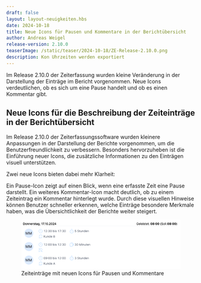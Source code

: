 ```yaml
---
draft: false
layout: layout-neuigkeiten.hbs
date: 2024-10-18
title: Neue Icons für Pausen und Kommentare in der Berichtübersicht
author: Andreas Weigel
release-version: 2.10.0
teaserImage: /static/teaser/2024-10-18/ZE-Release-2.10.0.png
description: Kon Uhrzeiten werden exportiert
---
```


Im Release 2.10.0 der Zeiterfassung wurden kleine Veränderung in der Darstellung der Einträge im Bericht vorgenommen.
Neue Icons verdeutlichen, ob es sich um eine Pause handelt und ob es einen Kommentar gibt.

<!-- more -->

## Neue Icons für die Beschreibung der Zeiteinträge in der Berichtübersicht

Im Release 2.10.0 der Zeiterfassungssoftware wurden kleinere Anpassungen in der Darstellung der Berichte vorgenommen,
um die Benutzerfreundlichkeit zu verbessern. Besonders hervorzuheben ist die Einführung neuer Icons, die zusätzliche Informationen zu den Einträgen visuell unterstützen.

Zwei neue Icons bieten dabei mehr Klarheit:

Ein Pause-Icon zeigt auf einen Blick, wenn eine erfasste Zeit eine Pause darstellt.
Ein weiteres Kommentar-Icon macht deutlich, ob zu einem Zeiteintrag ein Kommentar hinterlegt wurde.
Durch diese visuellen Hinweise können Benutzer schneller erkennen, welche Einträge besondere Merkmale haben, was die Übersichtlichkeit der Berichte weiter steigert.

<div class="flex my-8">
    <figure>
        <picture>
            <source srcset="KommentarPause.avif" type="image/avif" />
            <source srcset="KommentarPause.webp" type="image/webp" />
            <img
              src="KommentarPause.png"
              alt="Zeiteinträge mit neuen Icons für Pausen und Kommentare"
              decoding="async"
              loading="lazy"
              class="rounded-lg"
            />
        </picture>
        <figcaption class="text-sm text-center">Zeiteinträge mit neuen Icons für Pausen und Kommentare</figcaption>
    </figure>
</div>
